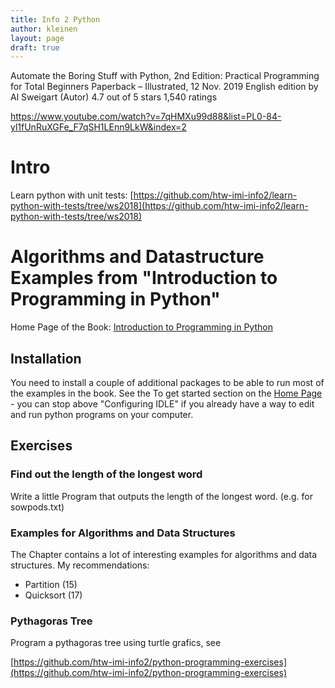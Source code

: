 ```yaml
---
title: Info 2 Python
author: kleinen
layout: page
draft: true
---
```




Automate the Boring Stuff with Python, 2nd Edition: Practical Programming for Total Beginners Paperback – Illustrated, 12 Nov. 2019
English edition  by Al Sweigart  (Autor)
4.7 out of 5 stars    1,540 ratings

https://www.youtube.com/watch?v=7qHMXu99d88&list=PL0-84-yl1fUnRuXGFe_F7qSH1LEnn9LkW&index=2




# Intro

Learn python with unit tests: [https://github.com/htw-imi-info2/learn-python-with-tests/tree/ws2018](https://github.com/htw-imi-info2/learn-python-with-tests/tree/ws2018)


# Algorithms and Datastructure Examples from "Introduction to Programming in Python"

Home Page of the Book: [Introduction to Programming in Python](https://introcs.cs.princeton.edu/python/home)

## Installation
You need to install a couple of additional packages to be able to run most
of the examples in the book. See the To get started
section on the  [Home Page](https://introcs.cs.princeton.edu/python/home) -
you can stop above "Configuring IDLE" if you already have a way to edit and
run python programs on your computer.

## Exercises

### Find out the length of the longest word

Write a little Program that outputs the length of the longest word.
(e.g. for sowpods.txt)

### Examples for Algorithms and Data Structures

The Chapter [](https://introcs.cs.princeton.edu/python/40algorithms/) contains a lot of
interesting examples for algorithms and data structures. My recommendations:

* Partition (15)
* Quicksort (17)

### Pythagoras Tree

Program a pythagoras tree using turtle grafics, see

[https://github.com/htw-imi-info2/python-programming-exercises](https://github.com/htw-imi-info2/python-programming-exercises)
